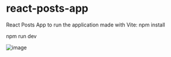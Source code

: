 # react-posts-app
React Posts App
to run the application made with Vite: 
npm install

npm run dev
      
  ![image](https://github.com/IndriesAndrei/react-posts-app/assets/24415865/a35f7031-82bc-4441-b711-161e29b46c59)

